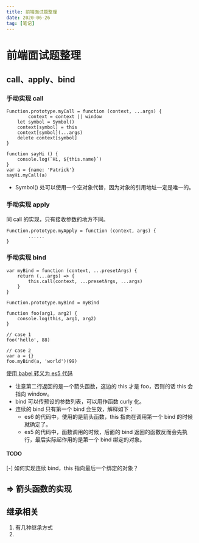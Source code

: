 ```yaml
---
title: 前端面试题整理
date: 2020-06-26
tag: [笔记]
---
```


# 前端面试题整理

## call、apply、bind

### 手动实现 call

```
Function.prototype.myCall = function (context, ...args) {
		context = context || window
    let symbol = Symbol()
    context[symbol] = this
    context[symbol](...args)
    delete context[symbol]
}

function sayHi () {
    console.log(`Hi, ${this.name}`)
}
var a = {name: 'Patrick'}
sayHi.myCall(a)
```

- Symbol() 处可以使用一个空对象代替，因为对象的引用地址一定是唯一的。

### 手动实现 apply

同 call 的实现，只有接收参数的地方不同。

```
Function.prototype.myApply = function (context, args) {
		......
}
```

### 手动实现 bind

```
var myBind = function (context, ...presetArgs) {
    return (...args) => {
        this.call(context, ...presetArgs, ...args)
    }
}

Function.prototype.myBind = myBind

function foo(arg1, arg2) {
    console.log(this, arg1, arg2)
}

// case 1
foo('hello', 88)

// case 2
var a = {}
foo.myBind(a, 'world')(99)
```

[使用 babel 转义为 es5 代码](https://babeljs.io/repl#?browsers=&build=&builtIns=false&spec=false&loose=false&code_lz=G4QwTgBAtgngQgSwHYBMIF4IDMCuSDGALggPZIQAU-ZhApgB6EA0EAdOwA5i0DOthAQTABzHgEoIAbwBQEORG6EcYchXatwoiegB8U2fMOEAFgh6t8IADZWqNBszadufQSJ4t1m8QbkBfaQDpADE8IlIkVi4SQhiYDlpWWERUDGh4ZBRpIA&debug=false&forceAllTransforms=false&shippedProposals=false&circleciRepo=&evaluate=false&fileSize=false&timeTravel=false&sourceType=module&lineWrap=true&presets=es2015&prettier=false&targets=&version=7.10.3&externalPlugins=)

* 注意第二行返回的是一个箭头函数，这边的 this 才是 foo，否则的话 this 会指向 window。
*  bind 可以传预设的参数列表，可以用作函数 curly 化。
* 连续的 bind 只有第一个 bind 会生效，解释如下：
  * es6 的代码中，使用的是箭头函数，this 指向在调用第一个 bind 的时候就确定了。
  * es5 的代码中，函数调用的时候，后面的 bind 返回的函数反而会先执行，最后实际起作用的是第一个 bind 绑定的对象。

#### TODO

[-] 如何实现连续 bind，this 指向最后一个绑定的对象？



##  => 箭头函数的实现



## 继承相关

1.  有几种继承方式
2. 